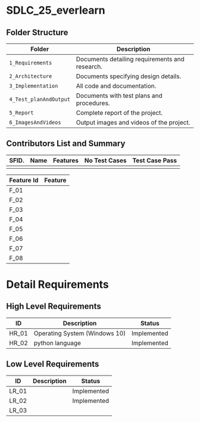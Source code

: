 # SDLC_25_everlearn

## Folder Structure
Folder                  | Description
------------------------| -----------------------------------------
`1_Requirements`        | Documents detailing requirements and research.
`2_Architecture`        | Documents specifying design details.
`3_Implementation`      | All code and documentation.
`4_Test_planAndOutput`  | Documents with test plans and procedures.
`5_Report`              | Complete report of the project.
`6_ImagesAndVideos`     | Output images and videos of the project.


## Contributors List and Summary

SFID.  |  Name      |    Features                       |   No Test Cases|  Test Case Pass|
-------|----------- |-----------------------------------|----------------|----------------|
       |            |                                   |                |                |

| Feature Id | Feature |
| -----------|---------|
|F_01|                      |
|F_02|                      |
|F_03|                      |
|F_04|                      |
|F_05|                      |
|F_06|                      |
|F_07|                      |
|F_08|                      |


# Detail Requirements

## High Level Requirements

|      ID          |Description                          |Status                         
|----------------|-------------------------------|-----------------------------|
|HR_01|Operating System (Windows 10)             |Implemented                  |
|HR_02|python language                           |Implemented                  |

## Low Level Requirements

|      ID          |Description                          |Status                         
|----------------|-------------------------------|-----------------------------|
|LR_01|                                          |Implemented                  |
|LR_02|                                          |Implemented|
|LR_03| 
